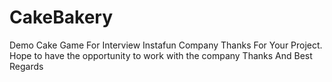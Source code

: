# CakeBakery
Demo Cake Game For Interview Instafun Company
Thanks For Your Project. Hope to have the opportunity to work with the company
Thanks And Best Regards
